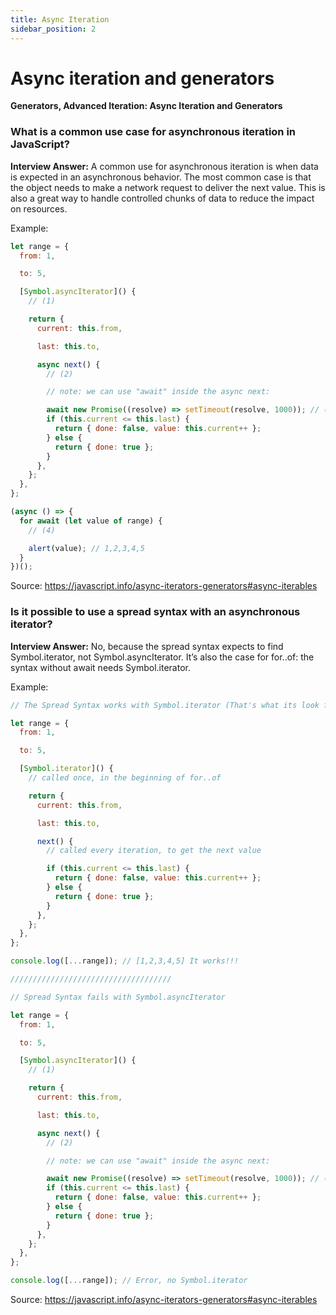 ```yaml
---
title: Async Iteration
sidebar_position: 2
---
```


# Async iteration and generators

**Generators, Advanced Iteration: Async Iteration and Generators**

### What is a common use case for asynchronous iteration in JavaScript?

**Interview Answer:** A common use for asynchronous iteration is when data is expected in an asynchronous behavior. The most common case is that the object needs to make a network request to deliver the next value. This is also a great way to handle controlled chunks of data to reduce the impact on resources.

Example:

```js
let range = {
  from: 1,

  to: 5,

  [Symbol.asyncIterator]() {
    // (1)

    return {
      current: this.from,

      last: this.to,

      async next() {
        // (2)

        // note: we can use "await" inside the async next:

        await new Promise((resolve) => setTimeout(resolve, 1000)); // (3)
        if (this.current <= this.last) {
          return { done: false, value: this.current++ };
        } else {
          return { done: true };
        }
      },
    };
  },
};

(async () => {
  for await (let value of range) {
    // (4)

    alert(value); // 1,2,3,4,5
  }
})();
```

Source: <https://javascript.info/async-iterators-generators#async-iterables>

### Is it possible to use a spread syntax with an asynchronous iterator?

**Interview Answer:** No, because the spread syntax expects to find Symbol.iterator, not Symbol.asyncIterator. It’s also the case for for..of: the syntax without await needs Symbol.iterator.

Example:

```js
// The Spread Syntax works with Symbol.iterator (That's what its look for...)

let range = {
  from: 1,

  to: 5,

  [Symbol.iterator]() {
    // called once, in the beginning of for..of

    return {
      current: this.from,

      last: this.to,

      next() {
        // called every iteration, to get the next value

        if (this.current <= this.last) {
          return { done: false, value: this.current++ };
        } else {
          return { done: true };
        }
      },
    };
  },
};

console.log([...range]); // [1,2,3,4,5] It works!!!

////////////////////////////////////

// Spread Syntax fails with Symbol.asyncIterator

let range = {
  from: 1,

  to: 5,

  [Symbol.asyncIterator]() {
    // (1)

    return {
      current: this.from,

      last: this.to,

      async next() {
        // (2)

        // note: we can use "await" inside the async next:

        await new Promise((resolve) => setTimeout(resolve, 1000)); // (3)
        if (this.current <= this.last) {
          return { done: false, value: this.current++ };
        } else {
          return { done: true };
        }
      },
    };
  },
};

console.log([...range]); // Error, no Symbol.iterator
```

Source: <https://javascript.info/async-iterators-generators#async-iterables>
